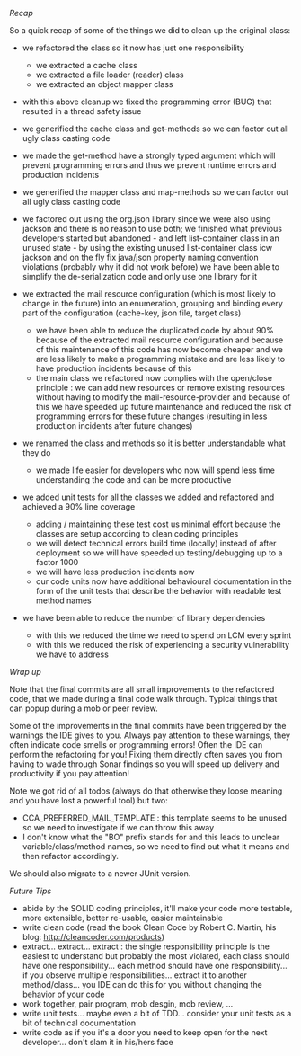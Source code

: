 *Recap*

So a quick recap of some of the things we did to clean up the original class:

- we refactored the class so it now has just one responsibility
  - we extracted a cache class
  - we extracted a file loader (reader) class
  - we extracted an object mapper class
- with this above cleanup we fixed the programming error (BUG) that resulted in a thread
  safety issue  
  
- we generified the cache class and get-methods so we can factor out all ugly class casting code
- we made the get-method have a strongly typed argument which will prevent programming errors and thus
  we prevent runtime errors and production incidents
  
- we generified the mapper class and map-methods so we can factor out all ugly class casting code 
- we factored out using the org.json library since we were also using jackson and there is no reason
  to use both; we finished what previous developers started but abandoned - and left list-container
  class in an unused state - by using the existing unused list-container class icw jackson and on the 
  fly fix java/json property naming convention violations (probably why it did not work before) we have
  been able to simplify the de-serialization code and only use one library for it

- we extracted the mail resource configuration (which is most likely to change in the future) into an 
  enumeration, grouping and binding every part of the configuration (cache-key, json file, target class)
  - we have been able to reduce the duplicated code by about 90% because of the extracted mail resource configuration and
    because of this maintenance of this code has now become cheaper and we are less likely to make a
    programming mistake and are less likely to have production incidents because of this
  - the main class we refactored now complies with the open/close principle : we can add new resources 
    or remove existing resources without having to modify the mail-resource-provider and because of this
    we have speeded up future maintenance and reduced the risk of programming errors for these future
    changes (resulting in less production incidents after future changes)  

- we renamed the class and methods so it is better understandable what they do 
  - we made life easier for developers who now will spend less time understanding the code and can
    be more productive

- we added unit tests for all the classes we added and refactored and achieved a 90% line coverage
  - adding / maintaining these test cost us minimal effort because the classes are setup according to clean coding principles
  - we will detect technical errors build time (locally) instead of after deployment so we will have
    speeded up testing/debugging up to a factor 1000
  - we will have less production incidents now  
  - our code units now have additional behavioural documentation in the form of the unit tests that 
    describe the behavior with readable test method names 

- we have been able to reduce the number of library dependencies
  - with this we reduced the time we need to spend on LCM every sprint
  - with this we reduced the risk of experiencing a security vulnerability we have to address

*Wrap up*

Note that the final commits are all small improvements to the refactored code, that we made during a final code
walk through. Typical things that can popup during a mob or peer review.

Some of the improvements in the final commits have been triggered by the warnings the IDE gives to you. Always pay 
attention to these warnings, they often indicate code smells or programming errors! Often the IDE can perform the 
refactoring for you! Fixing them directly often saves you from having to wade through Sonar findings so you
will speed up delivery and productivity if you pay attention!

Note we got rid of all todos (always do that otherwise they loose meaning and you have lost a powerful tool) but two:
- CCA_PREFERRED_MAIL_TEMPLATE : this template seems to be unused so we need to investigate if we can throw this away
- I don't know what the "BO" prefix stands for and this leads to unclear variable/class/method names, so we need to
  find out what it means and then refactor accordingly.

We should also migrate to a newer JUnit version.

*Future Tips*

- abide by the SOLID coding principles, it'll make your code more testable, more extensible, better re-usable, easier 
  maintainable
- write clean code (read the book Clean Code by Robert C. Martin, his blog: http://cleancoder.com/products)
- extract... extract... extract : the single responsibility principle is the easiest to understand but probably the
  most violated, each class should have one responsibility... each method should have one responsibility... if you
  observe multiple responsibilities... extract it to another method/class... you IDE can do this for you without 
  changing the behavior of your code
- work together, pair program, mob desgin, mob review, ...
- write unit tests... maybe even a bit of TDD... consider your unit tests as a bit of technical documentation
- write code as if you it's a door you need to keep open for the next developer... don't slam it in his/hers face  
